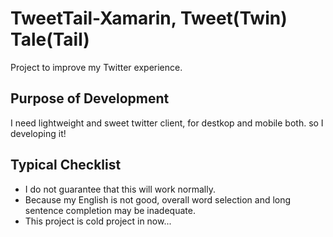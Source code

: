 # TweetTail-Xamarin, Tweet(Twin) Tale(Tail)
Project to improve my Twitter experience.

## Purpose of Development
I need lightweight and sweet twitter client, for destkop and mobile both. so I developing it!

## Typical Checklist
 - I do not guarantee that this will work normally.
 - Because my English is not good, overall word selection and long sentence completion may be inadequate.
 - This project is cold project in now...